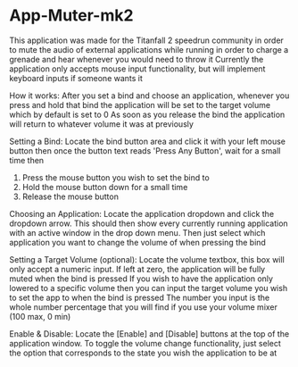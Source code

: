 # App-Muter-mk2
This application was made for the Titanfall 2 speedrun community in order to mute the audio of external applications while running in order to charge a grenade and hear whenever you would need to throw it
Currently the application only accepts mouse input functionality, but will implement keyboard inputs if someone wants it

How it works:
After you set a bind and choose an application, whenever you press and hold that bind the application will be set to the target volume which by default is set to 0
As soon as you release the bind the application will return to whatever volume it was at previously

Setting a Bind:
Locate the bind button area and click it with your left mouse button then once the button text reads 'Press Any Button', wait for a small time then
1. Press the mouse button you wish to set the bind to
2. Hold the mouse button down for a small time
3. Release the mouse button

Choosing an Application:
Locate the application dropdown and click the dropdown arrow. This should then show every currently running application with an active window in the drop down menu. 
Then just select which application you want to change the volume of when pressing the bind

Setting a Target Volume (optional):
Locate the volume textbox, this box will only accept a numeric input. If left at zero, the application will be fully muted when the bind is pressed
If you wish to have the application only lowered to a specific volume then you can input the target volume you wish to set the app to when the bind is pressed
The number you input is the whole number percentage that you will find if you use your volume mixer (100 max, 0 min)

Enable & Disable:
Locate the [Enable] and [Disable] buttons at the top of the application window. To toggle the volume change functionality, just select the option that corresponds to the state you wish the application to be at
